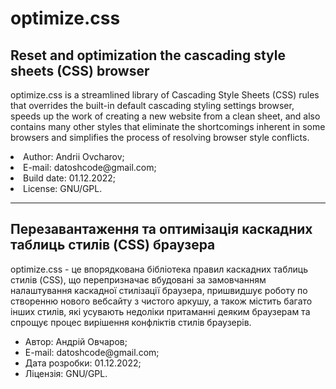 <h1>optimize.css</h1>

<h2>Reset and optimization the cascading style sheets (CSS) browser </h2>

<p>
optimize.css is a streamlined library of Cascading Style Sheets (CSS) rules that
overrides the built-in default cascading styling settings
browser, speeds up the work of creating a new website from a clean sheet,
and also contains many other styles that eliminate the shortcomings inherent in some
browsers and simplifies the process of resolving browser style conflicts.
</p

<ul>
  <li>Author: Andrii Ovcharov;</li>
  <li>E-mail: datoshcode@gmail.com;</li>
  <li>Build date: 01.12.2022;</li>
  <li>License: GNU/GPL.</li>
</ul>  

<hr>

<h2>Перезавантаження та оптимізація каскадних таблиць стилів (CSS) браузера</h2>

<p>
optimize.css - це впорядкована бібліотека правил каскадних таблиць стилів (CSS), що 
перепризначає вбудовані за замовчанням налаштування каскадної стилізації 
браузера, пришвидшує роботу по створенню нового вебсайту з чистого аркушу,
а також містить багато інших стилів, які усувають недоліки притаманні деяким 
браузерам та спрощує процес вирішення конфліктів стилів браузерів.
</p>
<ul>
  <li>Автор: Андрій Овчаров;</li>
  <li>E-mail: datoshcode@gmail.com;</li>
  <li>Дата розробки: 01.12.2022;</li>
  <li>Ліцензія: GNU/GPL.</li>
</ul>  
